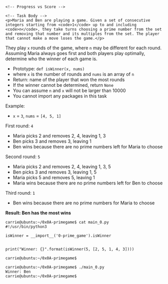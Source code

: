 <div class="panel-body">
    <span id="user_id" data-id="1066"></span>

    <!-- Progress vs Score -->

    <!-- Task Body -->
    <p>Maria and Ben are playing a game. Given a set of consecutive integers starting from <code>1</code> up to and including <code>n</code>, they take turns choosing a prime number from the set and removing that number and its multiples from the set. The player that cannot make a move loses the game.</p>

<p>They play <code>x</code> rounds of the game, where <code>n</code> may be different for each round. Assuming Maria always goes first and both players play optimally, determine who the winner of each game is.</p>

<ul>
<li>Prototype: <code>def isWinner(x, nums)</code></li>
<li>where <code>x</code> is the number of rounds and <code>nums</code> is an array of <code>n</code> </li>
<li>Return: name of the player that won the most rounds</li>
<li>If the winner cannot be determined, return <code>None</code></li>
<li>You can assume <code>n</code> and <code>x</code> will not be larger than 10000</li>
<li>You cannot import any packages in this task</li>
</ul>

<p>Example:</p>

<ul>
<li><code>x</code> = <code>3</code>, <code>nums</code> = <code>[4, 5, 1]</code></li>
</ul>

<p>First round: <code>4</code></p>

<ul>
<li>Maria picks 2 and removes 2, 4, leaving 1, 3</li>
<li>Ben picks 3 and removes 3, leaving 1</li>
<li>Ben wins because there are no prime numbers left for Maria to choose</li>
</ul>

<p>Second round: <code>5</code></p>

<ul>
<li>Maria picks 2 and removes 2, 4, leaving 1, 3, 5</li>
<li>Ben picks 3 and removes 3, leaving 1, 5</li>
<li>Maria picks 5 and removes 5, leaving 1</li>
<li>Maria wins because there are no prime numbers left for Ben to choose</li>
</ul>

<p>Third round: <code>1</code></p>

<ul>
<li>Ben wins because there are no prime numbers for Maria to choose</li>
</ul>

<p><strong>Result: Ben has the most wins</strong></p>

<pre><code>carrie@ubuntu:~/0x0A-primegame$ cat main_0.py
#!/usr/bin/python3

isWinner = __import__('0-prime_game').isWinner


print("Winner: {}".format(isWinner(5, [2, 5, 1, 4, 3])))

carrie@ubuntu:~/0x0A-primegame$
</code></pre>

<pre><code>carrie@ubuntu:~/0x0A-primegame$ ./main_0.py
Winner: Ben
carrie@ubuntu:~/0x0A-primegame$
</code></pre>
</div>
